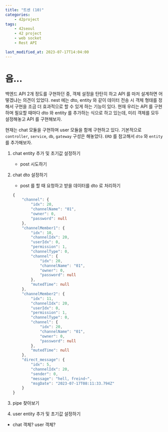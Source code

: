 ```yaml
---
title: "트센 (10)"
categories:
    - 42project
tags:
    - 42seoul
    - 42 project
    - web socket
    - Rest API

last_modified_at: 2023-07-17T14:04:00
---
```


# 음...

백엔드 API 2개 정도를 구현하던 중, 객체 설정을 탄탄히 하고 API 를 마저 설계하면 어떻겠냐는 의견이 있었다. nest 에는 dto, entity 와 같이 데이터 전송 시 객체 형태를 정해서 구현을 조금 더 효과적으로 할 수 있게 하는 기능이 있다. 현재 우리는 API 를 구현하며 필요할 때마다 dto 와 entity 를 추가하는 식으로 하고 있는데, 미리 객체를 모두 설정해놓고 API 를 구현해보자.

현재는 chat 모듈을 구현하며 user 모듈을 함께 구현하고 있다. 기본적으로 `controller`, `service`, `db`, `gateway` 구성은 해놓았다. `ERD` 를 참고해서 `dto` 와 `entity` 를 추가해보자.

1. chat entity 추가 및 초기값 설정하기
    * post 시도하기

2. chat dto 설정하기
    * post 를 할 때 요청하고 받을 데이터를 dto 로 처리하기
    ```ts
    {
        "channel": {
            "idx": 20,
            "channelName": "01",
            "owner": 0,
            "password": null
        },
        "channelMember1": {
            "idx": 10,
            "channelIdx": 20,
            "userIdx": 0,
            "permission": 1,
            "channelType": 0,
            "channel": {
                "idx": 20,
                "channelName": "01",
                "owner": 0,
                "password": null
            },
            "mutedTime": null
        },
        "channelMember2": {
            "idx": 11,
            "channelIdx": 20,
            "userIdx": 0,
            "permission": 1,
            "channelType": 0,
            "channel": {
                "idx": 20,
                "channelName": "01",
                "owner": 0,
                "password": null
            },
            "mutedTime": null
        },
        "direct_message": {
            "idx": 5,
            "channelIdx": 20,
            "sender": 0,
            "message": "hell, freind~",
            "msgDate": "2023-07-17T08:11:33.794Z"
        }
    }
    ```

3. pipe 찾아보기

4. user entity 추가 및 초기값 설정하기

* chat 객체? user 객체?
